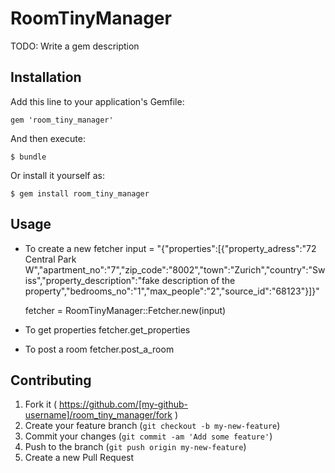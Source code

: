 # RoomTinyManager

TODO: Write a gem description

## Installation

Add this line to your application's Gemfile:

    gem 'room_tiny_manager'

And then execute:

    $ bundle

Or install it yourself as:

    $ gem install room_tiny_manager

## Usage

* To create a new fetcher
  input = "{\"properties\":[{\"property_adress\":\"72 Central Park W\",\"apartment_no\":\"7\",\"zip_code\":\"8002\",\"town\":\"Zurich\",\"country\":\"Swiss\",\"property_description\":\"fake description of the property\",\"bedrooms_no\":\"1\",\"max_people\":\"2\",\"source_id\":\"68123\"}]}"

  fetcher = RoomTinyManager::Fetcher.new(input)

 * To get properties
  fetcher.get_properties
  
 * To post a room
  fetcher.post_a_room 


## Contributing

1. Fork it ( https://github.com/[my-github-username]/room_tiny_manager/fork )
2. Create your feature branch (`git checkout -b my-new-feature`)
3. Commit your changes (`git commit -am 'Add some feature'`)
4. Push to the branch (`git push origin my-new-feature`)
5. Create a new Pull Request
